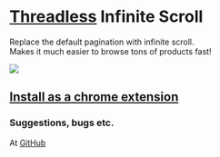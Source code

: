 # [Threadless](https://www.threadless.com) Infinite Scroll
Replace the default pagination with infinite scroll.<BR>
Makes it much easier to browse tons of products fast!

![](http://i.imgur.com/NH1zQtD.gif)

## [Install as a chrome extension](https://github.com/arieljannai/threadless-infinite-scroll-chrome-extension)

### Suggestions, bugs etc.
At [GitHub](https://github.com/arieljannai/tampermonkey-scripts)
